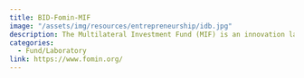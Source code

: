 ```yaml
---
title: BID-Fomin-MIF
image: "/assets/img/resources/entrepreneurship/idb.jpg"
description: The Multilateral Investment Fund (MIF) is an innovation laboratory for the Inter-American Development Bank Group that engages the private sector and inspires it to solve development problems in Latin America and the Caribbean.
categories:
  - Fund/Laboratory
link: https://www.fomin.org/
---
```

